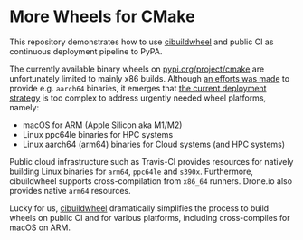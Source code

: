 # More Wheels for CMake

This repository demonstrates how to use [cibuildwheel](https://github.com/joerick/cibuildwheel) and public CI as continuous deployment pipeline to PyPA.

The currently available binary wheels on [pypi.org/project/cmake](https://pypi.org/project/cmake/#files) are unfortunately limited to mainly x86 builds.
Although [an efforts was made](https://github.com/scikit-build/cmake-python-distributions/issues/96) to provide e.g. ``aarch64`` binaries, it emerges that [the current deployment strategy](https://github.com/scikit-build/cmake-python-distributions) is too complex to address urgently needed wheel platforms, namely:

- macOS for ARM (Apple Silicon aka M1/M2)
- Linux ppc64le binaries for HPC systems
- Linux aarch64 (arm64) binaries for Cloud systems (and HPC systems)

Public cloud infrastructure such as Travis-CI provides resources for natively building Linux binaries for `arm64`, `ppc64le` and `s390x`.
Furthermore, cibuildwheel supports cross-compilation from `x86_64` runners.
Drone.io also provides native `arm64` resources.

Lucky for us, [cibuildwheel](https://github.com/joerick/cibuildwheel) dramatically simplifies the process to build wheels on public CI and for various platforms, including cross-compiles for macOS on ARM.
